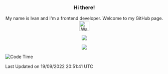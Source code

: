 ### <p align="center">Hi there!</p>
<p align="center">My name is Ivan and I'm a frontend developer. Welcome to my GitHub page. <img alt="Wave" width="32" height="32" src="https://camo.githubusercontent.com/e8e7b06ecf583bc040eb60e44eb5b8e0ecc5421320a92929ce21522dbc34c891/68747470733a2f2f6d656469612e67697068792e636f6d2f6d656469612f6876524a434c467a6361737252346961377a2f67697068792e676966"> </p>

<p align="center">
  <a href="https://skillicons.dev">
    <img src="https://skillicons.dev/icons?i=js,react,scss,css,html" />
  </a>
</p>

<p align="center">
  <img src="https://api.githubtrends.io/user/svg/malahoffiw/repos?time_range=three_months&theme=synthwaves">
</p>

<!--START_SECTION:waka-->
![Code Time](http://img.shields.io/badge/Code%20Time-0%20secs-blue)


 Last Updated on 19/09/2022 20:51:41 UTC
<!--END_SECTION:waka-->


<!--
**malahoffiw/malahoffiw** is a ✨ _special_ ✨ repository because its `README.md` (this file) appears on your GitHub profile.

Here are some ideas to get you started:

- 🔭 I’m currently working on ...
- 🌱 I’m currently learning ...
- 👯 I’m looking to collaborate on ...
- 🤔 I’m looking for help with ...
- 💬 Ask me about ...
- 📫 How to reach me: ...
- 😄 Pronouns: ...
- ⚡ Fun fact: ...
-->
